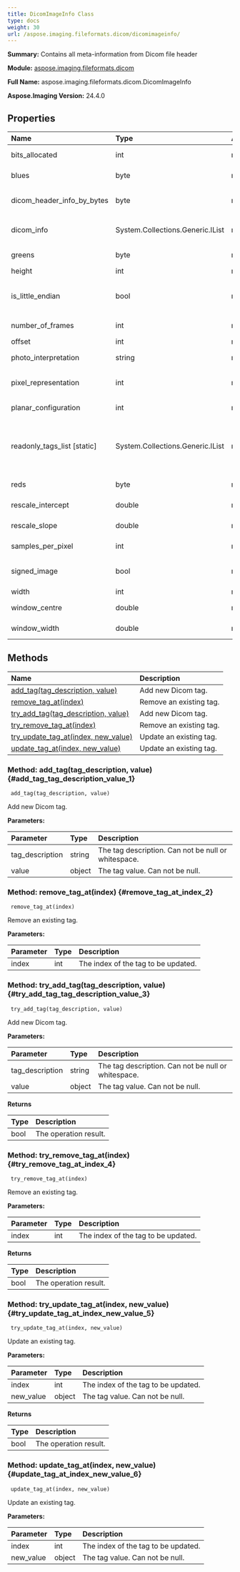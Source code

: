 ```yaml
---
title: DicomImageInfo Class
type: docs
weight: 30
url: /aspose.imaging.fileformats.dicom/dicomimageinfo/
---
```


**Summary:** Contains all meta-information from Dicom file header

**Module:** [aspose.imaging.fileformats.dicom](/imaging/python-net/aspose.imaging.fileformats.dicom/)

**Full Name:** aspose.imaging.fileformats.dicom.DicomImageInfo

**Aspose.Imaging Version:** 24.4.0

## **Properties**
| **Name** | **Type** | **Access** | **Description** |
| :- | :- | :- | :- |
| bits_allocated | int | r | Gets a value of the "bitsAllocated". |
| blues | byte | r | Gets the array colors of the blue |
| dicom_header_info_by_bytes | byte | r | Gets the dicom header information by bytes. |
| dicom_info | System.Collections.Generic.IList<string> | r | Gets the header information of the DICOM file. |
| greens | byte | r | Gets the array colors of the green |
| height | int | r | Gets the height. |
| is_little_endian | bool | r | Gets a value indicating whether this instance is little endian. |
| number_of_frames | int | r | Gets the number of frames. |
| offset | int | r | Gets the offset. |
| photo_interpretation | string | r | Gets a value of the "PhotoInterpretation". |
| pixel_representation | int | r | Gets a value of the pixel "pixelRepresentation". |
| planar_configuration | int | r | Gets the planar configuration. |
| readonly_tags_list [static] | System.Collections.Generic.IList<string> | r | The read-only tags list. These tag values will be reset according to the actual image data upon image save. |
| reds | byte | r | Gets the array colors of the red |
| rescale_intercept | double | r | Gets a value of the "rescaleIntercept". |
| rescale_slope | double | r | Gets a value of the "rescaleSlope". |
| samples_per_pixel | int | r | Gets a value of the "samplesPerPixel". |
| signed_image | bool | r | Gets a value indicating whether "signedImage". |
| width | int | r | Gets the width. |
| window_centre | double | r | Gets the window centre. |
| window_width | double | r | Gets the width of the window. |
## **Methods**
| **Name** | **Description** |
| :- | :- |
| [add_tag(tag_description, value)](#add_tag_tag_description_value_1) | Add new Dicom tag. |
| [remove_tag_at(index)](#remove_tag_at_index_2) | Remove an existing tag. |
| [try_add_tag(tag_description, value)](#try_add_tag_tag_description_value_3) | Add new Dicom tag. |
| [try_remove_tag_at(index)](#try_remove_tag_at_index_4) | Remove an existing tag. |
| [try_update_tag_at(index, new_value)](#try_update_tag_at_index_new_value_5) | Update an existing tag. |
| [update_tag_at(index, new_value)](#update_tag_at_index_new_value_6) | Update an existing tag. |


### Method: add_tag(tag_description, value) {#add_tag_tag_description_value_1}


```
 add_tag(tag_description, value) 
```

Add new Dicom tag.

**Parameters:**

| Parameter | Type | Description |
| :- | :- | :- |
| tag_description | string | The tag description. Can not be null or whitespace. |
| value | object | The tag value. Can not be null. |

### Method: remove_tag_at(index) {#remove_tag_at_index_2}


```
 remove_tag_at(index) 
```

Remove an existing tag.

**Parameters:**

| Parameter | Type | Description |
| :- | :- | :- |
| index | int | The index of the tag to be updated. |

### Method: try_add_tag(tag_description, value) {#try_add_tag_tag_description_value_3}


```
 try_add_tag(tag_description, value) 
```

Add new Dicom tag.

**Parameters:**

| Parameter | Type | Description |
| :- | :- | :- |
| tag_description | string | The tag description. Can not be null or whitespace. |
| value | object | The tag value. Can not be null. |

**Returns**

| Type | Description |
| :- | :- |
| bool | The operation result. |


### Method: try_remove_tag_at(index) {#try_remove_tag_at_index_4}


```
 try_remove_tag_at(index) 
```

Remove an existing tag.

**Parameters:**

| Parameter | Type | Description |
| :- | :- | :- |
| index | int | The index of the tag to be updated. |

**Returns**

| Type | Description |
| :- | :- |
| bool | The operation result. |


### Method: try_update_tag_at(index, new_value) {#try_update_tag_at_index_new_value_5}


```
 try_update_tag_at(index, new_value) 
```

Update an existing tag.

**Parameters:**

| Parameter | Type | Description |
| :- | :- | :- |
| index | int | The index of the tag to be updated. |
| new_value | object | The tag value. Can not be null. |

**Returns**

| Type | Description |
| :- | :- |
| bool | The operation result. |


### Method: update_tag_at(index, new_value) {#update_tag_at_index_new_value_6}


```
 update_tag_at(index, new_value) 
```

Update an existing tag.

**Parameters:**

| Parameter | Type | Description |
| :- | :- | :- |
| index | int | The index of the tag to be updated. |
| new_value | object | The tag value. Can not be null. |


